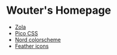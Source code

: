 # Wouter's Homepage

- [Zola](https://www.getzola.org)
- [Pico CSS](https://v2.picocss.com/docs)
- [Nord colorscheme](https://nordtheme.com)
- [Feather icons](https://feathericons.com/)

